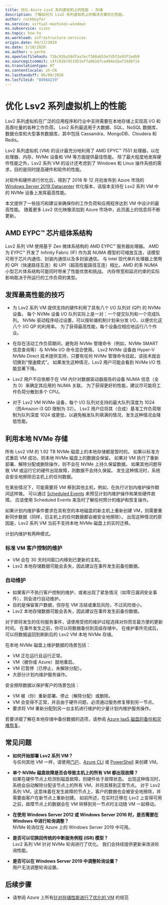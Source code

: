 ```yaml
---
title: 优化 Azure Lsv2 系列虚拟机上的性能 - 存储
description: 了解如何为 Lsv2 系列虚拟机上的解决方案优化性能。
author: rockboyfor
ms.service: virtual-machines-windows
ms.subservice: sizes
ms.topic: how-to
ms.workload: infrastructure-services
origin.date: 04/17/2019
ms.date: 5/18/2020
ms.author: v-yeche
ms.openlocfilehash: 73bc93ba58dfaa7ecf360ab53e7d5f2e93f2edb9
ms.sourcegitcommit: c4fc01b7451951ef7a9616fca494e1baf29db714
ms.translationtype: HT
ms.contentlocale: zh-CN
ms.lasthandoff: 06/09/2020
ms.locfileid: "84564219"
---
```

<!--CHECK THE BURSTING FEATHER BEFORE RELEASE-->
<!--Not Available on MOONCAKE-->
# <a name="optimize-performance-on-the-lsv2-series-virtual-machines"></a>优化 Lsv2 系列虚拟机上的性能

Lsv2 系列虚拟机在广泛的应用程序和行业中支持需要在本地存储上实现高 I/O 和高吞吐量的各种工作负荷。  Lsv2 系列最适用于大数据、SQL、NoSQL 数据库、数据仓库和大型事务数据库，其中包括 Cassandra、MongoDB、Cloudera 和 Redis。

Lsv2 系列虚拟机 (VM) 的设计最充分地利用了 AMD EPYC™ 7551 处理器，以在处理器、内存、NVMe 设备和 VM 等方面提供最佳性能。 除了最大程度地发挥硬件性能之外，Lsv2 系列 VM 的设计还考虑到了 Windows 和 Linux 操作系统的需求，目的是同时提高硬件和软件的性能。

对软件和硬件进行优化后，得到了 2018 年 12 月初发布到 Azure 市场的 [Windows Server 2019 Datacenter](https://market.azure.cn/marketplace/apps/microsoftwindowsserver.windowsserver?tab=Overview) 优化版本，该版本支持在 Lsv2 系列 VM 中的 NVMe 设备上发挥最高性能。

本文提供了一些技巧和建议来确保你的工作负荷和应用程序达到 VM 中设计的最高性能。 随着更多 Lsv2 优化映像添加到 Azure 市场中，此页面上的信息将不断更新。

## <a name="amd-eypc-chipset-architecture"></a>AMD EYPC™ 芯片组体系结构

Lsv2 系列 VM 使用基于 Zen 微体系结构的 AMD EYPC™ 服务器处理器。 AMD 为 EYPC™ 开发了 Infinity Fabric (IF) 作为其 NUMA 模型的可缩放互连，该模型可用于芯片内通信、封装内通信以及多封装通信。 与 Intel 现代单片处理器上使用的 QPI（快速路径互连）和 UPI（超高性能路径互连）相比，AMD 的多 NUMA 小型芯片体系结构可能同时带来了性能优势和挑战。 内存带宽和延迟约束的实际影响取决于所运行的工作负荷的类型。

## <a name="tips-for-maximizing-performance"></a>发挥最高性能的技巧

* 为 Lsv2 系列 VM 提供支持的硬件利用了具有八个 I/O 队列对 (QP) 的 NVMe 设备。 每个 NVMe 设备 I/O 队列实际上是一对：一个提交队列和一个完成队列。 NVMe 驱动程序经过设置，可以按轮循机制计划来分发 I/O，以便优化这八个 I/O QP 的利用率。 为了获得最高性能，每个设备应相应地运行八个作业。

* 在存在活动工作负荷期间，避免将 NVMe 管理命令（例如，NVMe SMART 信息查询等）与 NVMe I/O 命令混合使用。 Lsv2 NVMe 设备由 Hyper-V NVMe Direct 技术提供支持，只要有任何 NVMe 管理命令挂起，该技术就会切换到“慢速模式”。 如果发生这种情况，Lsv2 用户可能会看到 NVMe I/O 性能显著下降。

* Lsv2 用户不应依赖于在 VM 内针对数据驱动器报告的设备 NUMA 信息（全为 0）来确定其应用的 NUMA 关联。 为了获得更好的性能，建议尽可能将工作负荷分散到多个 CPU。 

* 对于 Lsv2 VM NVMe 设备，每个 I/O 队列对支持的最大队列深度为 1024（而Amazon i3 QD 限制为 32）。 Lsv2 用户应将其（合成）基准工作负荷限制为队列深度 1024 或更低，以避免触发队列填满的情况，发生这种情况会降低性能。

## <a name="utilizing-local-nvme-storage"></a>利用本地 NVMe 存储

所有 Lsv2 VM 的 1.92 TB NVMe 磁盘上的本地存储都是暂时的。 如果以标准方式重启 VM 成功，则本地 NVMe 磁盘上的数据会保留。 如果对 VM 执行了重新部署、解除分配或删除操作，则不会在 NVMe 上持久保留数据。 如果其他问题导致 VM 或运行它的硬件出现故障，则数据不会持久保留。 发生这种情况时，系统会安全地擦除旧主机上的任何数据。

在某些情况下，可能需要将 VM 移到其他主机，例如，在执行计划内维护操作期间这样做。 可以通过 [Scheduled Events](scheduled-events.md) 来预见计划内维护操作和某些硬件故障。 应该使用 Scheduled Events 来及时了解任何预计的维护和恢复操作。

如果计划内维护事件要求在具有空的本地磁盘的新主机上重新创建 VM，则需要重新同步数据（同样，旧主机上的任何数据都会被安全地擦除）。 出现这种情况的原因是，Lsv2 系列 VM 当前不支持本地 NVMe 磁盘上的实时迁移。

计划内维护有两种模式。

### <a name="standard-vm-customer-controlled-maintenance"></a>标准 VM 客户控制的维护

- VM 会在 30 天时间窗口内移到已更新的主机。
- Lsv2 本地存储数据可能会丢失，因此建议在事件发生前备份数据。

### <a name="automatic-maintenance"></a>自动维护

- 如果客户不执行客户控制的维护，或者出现了紧急情况（如零日漏洞安全事件），则会进行自动维护。
- 目的是保留客户数据，但存在 VM 冻结或重启风险，不过风险很小。
- Lsv2 本地存储数据可能会丢失，因此建议在事件发生前备份数据。

对于即将发生的任何服务事件，请使用受控的维护过程选择对你而言最方便的更新时间。 在事件发生之前，你可以将数据备份到高级存储中。 在维护事件完成后，可以将数据返回到刷新后的 Lsv2 VM 本地 NVMe 存储。

在本地 NVMe 磁盘上维护数据的场景包括：

- VM 正在运行且运行正常。
- VM（被你或 Azure）就地重启。
- VM 已暂停（已停止，未解除分配）。
- 大部分计划内维护服务操作。

安全擦除数据以保护客户的场景包括：

- VM 被（你）重新部署、停止（解除分配）或删除。
- VM 会变得不正常，并且由于硬件问题，必须通过服务修复移到另一节点。
- 要求将 VM 重新分配到另一台主机进行维护的少量计划内维护服务操作。

若要详细了解在本地存储中备份数据的选项，请参阅 [Azure IaaS 磁盘的备份和灾难恢复](backup-and-disaster-recovery-for-azure-iaas-disks.md)。

## <a name="frequently-asked-questions"></a>常见问题

* **如何开始部署 Lsv2 系列 VM？**  
    与任何其他 VM 一样，请使用[门户](quick-create-portal.md)、[Azure CLI](quick-create-cli.md) 或 [PowerShell](quick-create-powershell.md) 来创建 VM。

* **单个 NVMe 磁盘故障是否会导致主机上的所有 VM 都出现故障？**  
    如果在硬件节点上检测到磁盘故障，则硬件处于故障状态。 出现这种情况时，系统会自动解除分配该节点上的所有 VM，并将其移到正常节点。 对于 Lsv2 系列 VM，这意味着在发生故障的节点上，客户的数据也会被安全地擦除，并需要由客户在新节点上重新创建。 如前所述，在实时迁移在 Lsv2 上变得可用之前，故障节点上的数据会在 VM 转移到另一节点时主动随 VM 一起移动。

* **在使用 Windows Server 2012 或 Windows Server 2016 时，是否需要在 Windows 中进行轮询调整？**  
    NVMe 轮询仅在 Azure 上的 Windows Server 2019 中可用。  

* **是否可以切换回传统的中断服务例程 (ISR) 模型？**  
    Lsv2 系列 VM 针对 NVMe 轮询进行了优化。 我们会持续提供更新来改进轮询性能。

* **是否可以在 Windows Server 2019 中调整轮询设置？**  
    用户无法调整轮询设置。

## <a name="next-steps"></a>后续步骤

* 请参阅 Azure 上所有[针对存储性能进行了优化的 VM](/virtual-machines/sizes-storage) 的规范

<!-- Update_Description: new article about storage performance -->
<!--NEW.date: 5/18/2020-->
